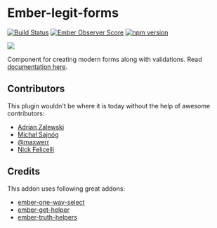 # Ember-legit-forms

[![Build Status](https://travis-ci.org/jbandura/ember-legit-forms.svg?branch=master)](https://travis-ci.org/jbandura/ember-legit-forms)
[![Ember Observer Score](http://emberobserver.com/badges/ember-legit-forms.svg)](http://emberobserver.com/addons/ember-legit-forms)
[![npm version](https://badge.fury.io/js/ember-legit-forms.svg)](https://badge.fury.io/js/ember-legit-forms)

![](https://raw.githubusercontent.com/jbandura/ember-legit-forms/master/github.png)

Component for creating modern forms along with validations. Read [documentation here](http://jbandura.github.io/ember-legit-forms-docs).

## Contributors
This plugin wouldn't be where it is today without the help of awesome contributors:
- [Adrian Zalewski](https://github.com/bardzusny)
- [Michał Sajnóg](https://github.com/michalsnik)
- [@maxwerr](https://github.com/maxwerr)
- [Nick Felicelli](https://github.com/kcin1018)

## Credits
This addon uses following great addons:

- [ember-one-way-select](https://github.com/DockYard/ember-one-way-select.git)
- [ember-get-helper](https://github.com/jmurphyau/ember-get-helper)
- [ember-truth-helpers](https://github.com/jmurphyau/ember-truth-helpers)
